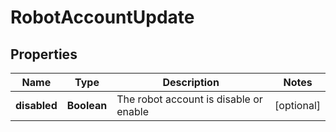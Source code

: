 
# RobotAccountUpdate

## Properties
Name | Type | Description | Notes
------------ | ------------- | ------------- | -------------
**disabled** | **Boolean** | The robot account is disable or enable |  [optional]



